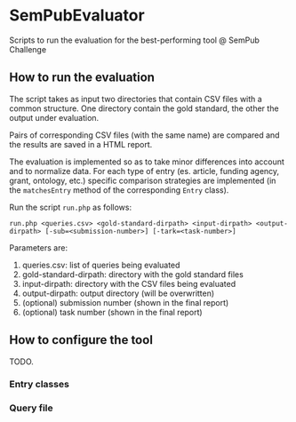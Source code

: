 # SemPubEvaluator
Scripts to run the evaluation for the best-performing tool @ SemPub Challenge


## How to run the evaluation
 
The script takes as input two directories that contain CSV files with a common structure.
One directory contain the gold standard, the other the output under evaluation.

Pairs of corresponding CSV files (with the same name) are compared and the results are saved in a HTML report.

The evaluation is implemented so as to take minor differences into account and to normalize data.
For each type of entry (es. article, funding agency, grant, ontology, etc.) specific comparison strategies are implemented (in the ``matchesEntry`` method of the corresponding ``Entry`` class).
 
Run the script ``run.php`` as follows:

    run.php <queries.csv> <gold-standard-dirpath> <input-dirpath> <output-dirpath> [-sub=<submission-number>] [-tark=<task-number>]

Parameters are:

1.  queries.csv: list of queries being evaluated
2.  gold-standard-dirpath: directory with the gold standard files
3.  input-dirpath: directory with the CSV files being evaluated
4.  output-dirpath: output directory (will be overwritten)
5.  (optional) submission number (shown in the final report)
5.  (optional) task number (shown in the final report)

## How to configure the tool

TODO.

### Entry classes

### Query file